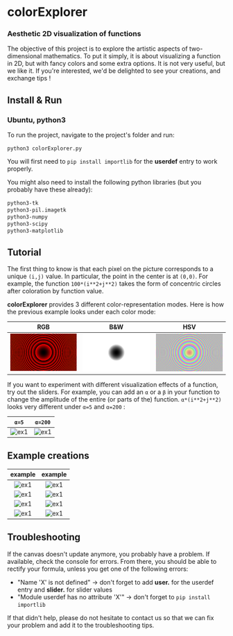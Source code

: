 # colorExplorer
### Aesthetic 2D visualization of functions

The objective of this project is to explore the artistic aspects of two-dimensional mathematics. To put it simply, it is about visualizing a function in 2D, but with fancy colors and some extra options. It is not very useful, but we like it. If you're interested, we'd be delighted to see your creations, and exchange tips !

## Install & Run
### Ubuntu, python3

To run the project, navigate to the project's folder and run:
```
python3 colorExplorer.py
```
You will first need to ```pip install importlib``` for the **userdef** entry to work properly.

You might also need to install the following python libraries (but you probably have these already):
```
python3-tk
python3-pil.imagetk
python3-numpy
python3-scipy
python3-matplotlib
```

## Tutorial
The first thing to know is that each pixel on the picture corresponds to a unique ```(i,j)``` value. In particular, the point in the center is at ```(0,0)```. For example, the function ```100*(i**2+j**2)``` takes the form of concentric circles after coloration by function value.

**colorExplorer** provides 3 different color-representation modes. Here is how the previous example looks under each color mode:

RGB | B&W | HSV
:-------------------------:|:-------------------------:|:-----------------------:
![ex1](Images/Tutorial/rgb.png) | ![ex1](Images/Tutorial/bw.png) |  ![ex1](Images/Tutorial/hsv.png)

If you want to experiment with different visualization effects of a function, try out the sliders. For example, you can add an ```α``` or a ```β``` in your function to change the amplitude of the entire (or parts of the) function. ```α*(i**2+j**2)``` looks very different under ```α=5``` and ```α=200``` :

```α=5``` | ```α=200```
:-------------------------:|:-----------------------:
![ex1](Images/Tutorial/alpha5.png) | ![ex1](Images/Tutorial/alpha200.png) |  

## Example creations  
example | example    
:-------------------------:|:-----------------------:
![ex1](Images/wavies.png) |  ![ex1](Images/the%20pear%20of%20illusions.png) |
![ex1](Images/rainbow_mandelbrot_zoom.png) | ![ex1](Images/sundisk.png) |
![ex1](Images/vinyl.png) | ![ex1](Images/sparkling%20sun.png) |
![ex1](Images/red%20perspective.png) | ![ex1](Images/circle%20chess.png) |

## Troubleshooting

If the canvas doesn't update anymore, you probably have a problem. If available, check the console for errors. From there, you should be able to rectify your formula, unless you get one of the following errors:
- "Name 'X' is not defined" -> don't forget to add **user.** for the userdef entry and **slider.** for slider values 
- "Module userdef has no attribute 'X'" -> don't forget to ```pip install importlib```

If that didn't help, please do not hesitate to contact us so that we can fix your problem and add it to the troubleshooting tips.
